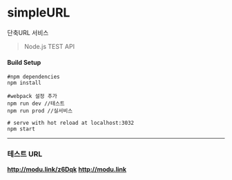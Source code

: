 # simpleURL
단축URL 서비스
> Node.js TEST API

#### Build Setup

``` 
#npm dependencies
npm install

#webpack 설정 추가
npm run dev //테스트
npm run prod //실서비스

# serve with hot reload at localhost:3032
npm start
```

---

### 테스트 URL

**http://modu.link/z6Dqk**
**http://modu.link**

